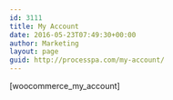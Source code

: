 ```yaml
---
id: 3111
title: My Account
date: 2016-05-23T07:49:30+00:00
author: Marketing
layout: page
guid: http://processpa.com/my-account/
---
```

[woocommerce\_my\_account]

